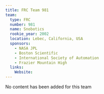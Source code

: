 ```yaml
---
title: FRC Team 981
team:
  type: FRC
  number: 981
  name: Snobotics
  rookie_year: 2002
  location: Lebec, California, USA
  sponsors:
    - NASA JPL
    - Boston Scientific
    - International Society of Automation
    - Frazier Mountain High
  links:
    Website: 
---
```

No content has been added for this team